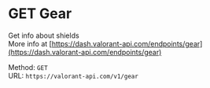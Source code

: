 # GET Gear

Get info about shields  
More info at [https://dash.valorant-api.com/endpoints/gear](https://dash.valorant-api.com/endpoints/gear)  


Method: `GET`  
URL: `https://valorant-api.com/v1/gear`  
